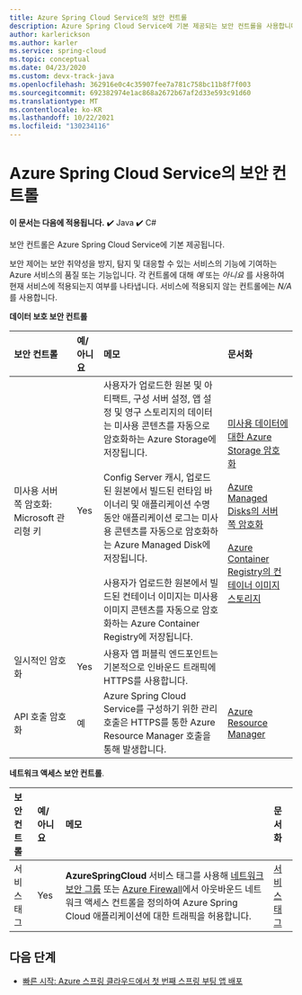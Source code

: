 ```yaml
---
title: Azure Spring Cloud Service의 보안 컨트롤
description: Azure Spring Cloud Service에 기본 제공되는 보안 컨트롤을 사용합니다.
author: karlerickson
ms.author: karler
ms.service: spring-cloud
ms.topic: conceptual
ms.date: 04/23/2020
ms.custom: devx-track-java
ms.openlocfilehash: 362916e0c4c35907fee7a781c758bc11b8f7f003
ms.sourcegitcommit: 692382974e1ac868a2672b67af2d33e593c91d60
ms.translationtype: MT
ms.contentlocale: ko-KR
ms.lasthandoff: 10/22/2021
ms.locfileid: "130234116"
---
```

# <a name="security-controls-for-azure-spring-cloud-service"></a>Azure Spring Cloud Service의 보안 컨트롤

**이 문서는 다음에 적용됩니다.** ✔️ Java ✔️ C#

보안 컨트롤은 Azure Spring Cloud Service에 기본 제공됩니다.

보안 제어는 보안 취약성을 방지, 탐지 및 대응할 수 있는 서비스의 기능에 기여하는 Azure 서비스의 품질 또는 기능입니다.  각 컨트롤에 대해 *예* 또는 *아니요* 를 사용하여 현재 서비스에 적용되는지 여부를 나타냅니다.  서비스에 적용되지 않는 컨트롤에는 *N/A* 를 사용합니다.

**데이터 보호 보안 컨트롤**

| 보안 컨트롤 | 예/아니요 | 메모 | 문서화 |
|:-------------|:-------|:-------------------------------|:----------------------|
| 미사용 서버 쪽 암호화: Microsoft 관리형 키 | Yes | 사용자가 업로드한 원본 및 아티팩트, 구성 서버 설정, 앱 설정 및 영구 스토리지의 데이터는 미사용 콘텐츠를 자동으로 암호화하는 Azure Storage에 저장됩니다.<br><br>Config Server 캐시, 업로드된 원본에서 빌드된 런타임 바이너리 및 애플리케이션 수명 동안 애플리케이션 로그는 미사용 콘텐츠를 자동으로 암호화하는 Azure Managed Disk에 저장됩니다.<br><br>사용자가 업로드한 원본에서 빌드된 컨테이너 이미지는 미사용 이미지 콘텐츠를 자동으로 암호화하는 Azure Container Registry에 저장됩니다. | [미사용 데이터에 대한 Azure Storage 암호화](../storage/common/storage-service-encryption.md)<br><br>[Azure Managed Disks의 서버 쪽 암호화](../virtual-machines/disk-encryption.md)<br><br>[Azure Container Registry의 컨테이너 이미지 스토리지](../container-registry/container-registry-storage.md) |
| 일시적인 암호화 | Yes | 사용자 앱 퍼블릭 엔드포인트는 기본적으로 인바운드 트래픽에 HTTPS를 사용합니다. |  |
| API 호출 암호화 | 예 | Azure Spring Cloud Service를 구성하기 위한 관리 호출은 HTTPS를 통한 Azure Resource Manager 호출을 통해 발생합니다. | [Azure Resource Manager](../azure-resource-manager/index.yml) |

**네트워크 액세스 보안 컨트롤**.

| 보안 컨트롤 | 예/아니요 | 메모 | 문서화 |
|:-------------|:-------|:-------------------------------|:----------------------|
| 서비스 태그 | Yes | **AzureSpringCloud** 서비스 태그를 사용해 [네트워크 보안 그룹](../virtual-network/network-security-groups-overview.md#security-rules) 또는 [Azure Firewall](../firewall/service-tags.md)에서 아웃바운드 네트워크 액세스 컨트롤을 정의하여 Azure Spring Cloud 애플리케이션에 대한 트래픽을 허용합니다. | [서비스 태그](../virtual-network/service-tags-overview.md) |

## <a name="next-steps"></a>다음 단계

* [빠른 시작: Azure 스프링 클라우드에서 첫 번째 스프링 부팅 앱 배포](./quickstart.md)
